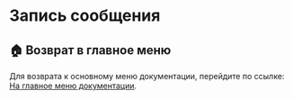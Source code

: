 # Запись сообщения

## 🏠 Возврат в главное меню

Для возврата к основному меню документации, перейдите по ссылке: [На главное меню документации](doc.md).